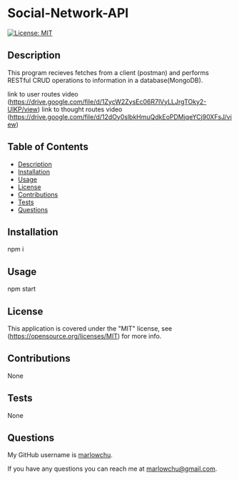 # Social-Network-API
 
 
  [![License: MIT](https://img.shields.io/badge/License-MIT-yellow)](https://opensource.org/licenses/MIT)
  

  ## Description

  This program recieves fetches from a client (postman) and performs RESTful CRUD operations to information in a database(MongoDB).

  link to user routes video (https://drive.google.com/file/d/1ZycW2ZysEc06R7lVyLLJrgTOky2-UlKP/view)
  link to thought routes video (https://drive.google.com/file/d/12dOy0slbkHmuQdkEoPDMjqeYCj90XFsJ/view)

  ## Table of Contents

  * [Description](#description)
  * [Installation](#installation)
  * [Usage](#usage)
  * [License](#license)
  * [Contributions](#contributions)
  * [Tests](#tests)
  * [Questions](#questions)
 
  ## Installation

  npm i


  ## Usage

  npm start

  ## License

  This application is covered under the "MIT" license, see (https://opensource.org/licenses/MIT) for more info.
  

  ## Contributions

  None


  ## Tests

  None
 

  ## Questions  
  
  My GitHub username is [marlowchu](https://github.com/marlowchu).

  If you have any questions you can reach me at marlowchu@gmail.com.
  
